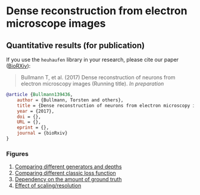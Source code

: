 # Dense reconstruction from electron microscope images
## Quantitative results (for publication)

If you use the `heuhaufen` library in your research, please cite our paper ([BioRXiv](how_deep/README.md)):

> Bullmann T, et al. (2017) Dense reconstruction of neurons from electron microscopy images (Running title). _In preparation_

```bib
@article {Bullmann139436,
	author = {Bullmann, Torsten and others},
	title = {Dense reconstruction of neurons from electron microscopy images (Running title)},
	year = {2017},
	doi = {},
	URL = {},
	eprint = {},
	journal = {bioRxiv}
}
```

### Figures

1. [Comparing different generators and depths](generators_and_depth/README.md)
2. [Comparing different classic loss function](classic_loss_function/README.md)
3. [Dependency on the amount of ground truth](amount_ground_truth/README.md)
4. [Effect of scaling/resolution](scaling_resolution/README.md)
